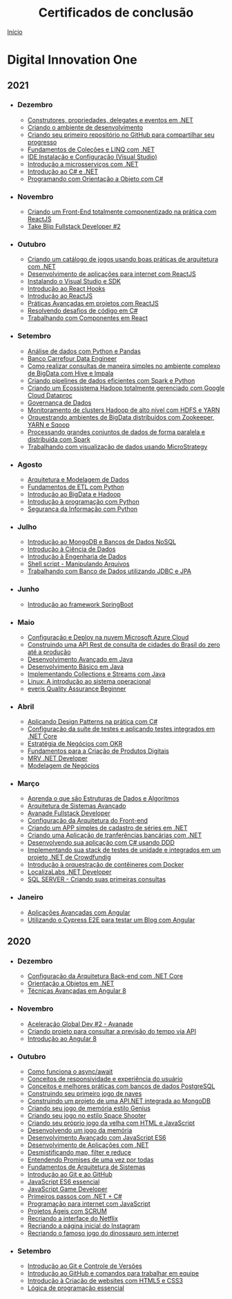 <h1 align = "center">Certificados de conclusão</h1>

[Início](../../ConquistasTecnicas/README.md)

# Digital Innovation One

## 2021

- ### Dezembro
  - [Construtores, propriedades, delegates e eventos em .NET](DigitalInnovationOne/96148008.pdf)
  - [Criando o ambiente de desenvolvimento](DigitalInnovationOne/86E01A86.pdf)
  - [Criando seu primeiro repositório no GitHub para compartilhar seu progresso](DigitalInnovationOne/F0C1A12D.pdf)
  - [Fundamentos de Coleções e LINQ com .NET](DigitalInnovationOne/341B6410.pdf)
  - [IDE Instalação e Configuração (Visual Studio)](DigitalInnovationOne/2BBCB884.pdf)
  - [Introdução a microsserviços com .NET](DigitalInnovationOne/ED91769F.pdf)
  - [Introdução ao C# e .NET](DigitalInnovationOne/BC2C50AA.pdf)
  - [Programando com Orientação a Objeto com C#](DigitalInnovationOne/755BFF4F.pdf)

- ### Novembro
  
   - [Criando um Front-End totalmente componentizado na prática com ReactJS](DigitalInnovationOne/EFF42103.pdf)
   - [Take Blip Fullstack Developer #2](DigitalInnovationOne/D0BF425B.pdf)

- ### Outubro

   - [Criando um catálogo de jogos usando boas práticas de arquitetura com .NET](DigitalInnovationOne/9F2AE8F0.pdf)
   - [Desenvolvimento de aplicações para internet com ReactJS](DigitalInnovationOne/06DB9410.pdf)
   - [Instalando o Visual Studio e SDK](DigitalInnovationOne/3ACEBEDE.pdf)
   - [Introdução ao React Hooks](DigitalInnovationOne/9F5E0C26.pdf)
   - [Introdução ao ReactJS](DigitalInnovationOne/526B8CD3.pdf)
   - [Práticas Avançadas em projetos com ReactJS](DigitalInnovationOne/1249046F.pdf)
   - [Resolvendo desafios de código em C#](DigitalInnovationOne/0183852E.pdf)
   - [Trabalhando com Componentes em React](DigitalInnovationOne/50F7EC4A.pdf)

- ### Setembro

   - [Análise de dados com Python e Pandas](DigitalInnovationOne/B891B950.pdf)
   - [Banco Carrefour Data Engineer](DigitalInnovationOne/B07BC65A.pdf)
   - [Como realizar consultas de maneira simples no ambiente complexo de BigData com Hive e Impala](DigitalInnovationOne/44F8CAEB.pdf)
   - [Criando pipelines de dados eficientes com Spark e Python](DigitalInnovationOne/6BA6E439.pdf)
   - [Criando um Ecossistema Hadoop totalmente gerenciado com Google Cloud Dataproc](DigitalInnovationOne/097C71F1.pdf)
   - [Governança de Dados](DigitalInnovationOne/E09AFE86.pdf)
   - [Monitoramento de clusters Hadoop de alto nível com HDFS e YARN](DigitalInnovationOne/051BAEC9.pdf)
   - [Orquestrando ambientes de BigData distribuídos com Zookeeper, YARN e Sqoop](DigitalInnovationOne/460C53DB.pdf)
   - [Processando grandes conjuntos de dados de forma paralela e distribuída com Spark](DigitalInnovationOne/232F60CE.pdf)
   - [Trabalhando com visualização de dados usando MicroStrategy](DigitalInnovationOne/F146483C.pdf)

- ### Agosto

   - [Arquitetura e Modelagem de Dados](DigitalInnovationOne/3328A195.pdf)
   - [Fundamentos de ETL com Python](DigitalInnovationOne/85CEEC01.pdf)
   - [Introdução ao BigData e Hadoop](DigitalInnovationOne/1A08D11A.pdf)
   - [Introdução à programação com Python](DigitalInnovationOne/DC354767.pdf)
   - [Segurança da Informação com Python](DigitalInnovationOne/06EE2A2B.pdf)

- ### Julho

   - [Introdução ao MongoDB e Bancos de Dados NoSQL](DigitalInnovationOne/DBD6F39C.pdf)
   - [Introdução à Ciência de Dados](DigitalInnovationOne/33D59D69.pdf)
   - [Introdução à Engenharia de Dados](DigitalInnovationOne/F54E038A.pdf)
   - [Shell script - Manipulando Arquivos](DigitalInnovationOne/8905EBD9.pdf)
   - [Trabalhando com Banco de Dados utilizando JDBC e JPA](DigitalInnovationOne/238A5E15.pdf)

- ### Junho

   - [Introdução ao framework SpringBoot](DigitalInnovationOne/653BCC39.pdf)

- ### Maio

   - [Configuração e Deploy na nuvem Microsoft Azure Cloud](DigitalInnovationOne/AA275017.pdf)
   - [Construindo uma API Rest de consulta de cidades do Brasil do zero até a produção](DigitalInnovationOne/5306A643.pdf)
   - [Desenvolvimento Avançado em Java](DigitalInnovationOne/0B415B77.pdf)
   - [Desenvolvimento Básico em Java](DigitalInnovationOne/8896A09D.pdf)
   - [Implementando Collections e Streams com Java](DigitalInnovationOne/18BDF275.pdf)
   - [Linux: A introdução ao sistema operacional](DigitalInnovationOne/A9F428B2.pdf)
   - [everis Quality Assurance Beginner](DigitalInnovationOne/EE065557.pdf)

- ### Abril

   - [Aplicando Design Patterns na prática com C#](DigitalInnovationOne/CD2DCEBF.pdf)
   - [Configuração da suíte de testes e aplicando testes integrados em .NET Core](DigitalInnovationOne/33F31F94.pdf)
   - [Estratégia de Negócios com OKR](DigitalInnovationOne/FF62C2D5.pdf)
   - [Fundamentos para a Criação de Produtos Digitais](DigitalInnovationOne/D47ED715.pdf)
   - [MRV .NET Developer](DigitalInnovationOne/4855616D.pdf)
   - [Modelagem de Negócios](DigitalInnovationOne/82406831.pdf)

- ### Março

   - [Aprenda o que são Estruturas de Dados e Algoritmos](DigitalInnovationOne/C3FDD198.pdf)
   - [Arquitetura de Sistemas Avançado](DigitalInnovationOne/FCD98BE5.pdf)
   - [Avanade Fullstack Developer](DigitalInnovationOne/3E8FE8A0.pdf)
   - [Configuração da Arquitetura do Front-end](DigitalInnovationOne/141B42CD.pdf)
   - [Criando um APP simples de cadastro de séries em .NET](DigitalInnovationOne/61CAC7A6.pdf)
   - [Criando uma Aplicação de tranferências bancárias com .NET](DigitalInnovationOne/4B6172FF.pdf)
   - [Desenvolvendo sua aplicação com C# usando DDD](DigitalInnovationOne/DF72462F.pdf)
   - [Implementando sua stack de testes de unidade e integrados em um projeto .NET de Crowdfundig](DigitalInnovationOne/D419A9A3.pdf)
   - [Introdução à orquestração de contêineres com Docker](DigitalInnovationOne/FA857EA0.pdf)
   - [LocalizaLabs .NET Developer](DigitalInnovationOne/51AAF50C.pdf)
   - [SQL SERVER - Criando suas primeiras consultas](DigitalInnovationOne/4FA22EAF.pdf)

- ### Janeiro

   - [Aplicações Avançadas com Angular](DigitalInnovationOne/F0287C8F.pdf)
   - [Utilizando o Cypress E2E para testar um Blog com Angular](DigitalInnovationOne/26A4443B.pdf)

## 2020

- ### Dezembro

   - [Configuração da Arquitetura Back-end com .NET Core](DigitalInnovationOne/DC9B916A.pdf)
   - [Orientação a Objetos em .NET](DigitalInnovationOne/5306E827.pdf)
   - [Técnicas Avançadas em Angular 8](DigitalInnovationOne/51E6BE9E.pdf)

- ### Novembro

   - [Aceleração Global Dev #2 - Avanade](DigitalInnovationOne/12AD3719.pdf)
   - [Criando projeto para consultar a previsão do tempo via API](DigitalInnovationOne/3C9E8FB7.pdf)
   - [Introdução ao Angular 8](DigitalInnovationOne/D0D504B5.pdf)

- ### Outubro

   - [Como funciona o async/await](DigitalInnovationOne/E19D23B5.pdf)
   - [Conceitos de responsividade e experiência do usuário](DigitalInnovationOne/12B55F21.pdf)
   - [Conceitos e melhores práticas com bancos de dados PostgreSQL](DigitalInnovationOne/A389651E.pdf)
   - [Construindo seu primeiro jogo de naves](DigitalInnovationOne/AE32F8C8.pdf)
   - [Construindo um projeto de uma API.NET integrada ao MongoDB](DigitalInnovationOne/9D391D17.pdf)
   - [Criando seu jogo de memória estilo Genius](DigitalInnovationOne/4C52AB2C.pdf)
   - [Criando seu jogo no estilo Space Shooter](DigitalInnovationOne/69F3BA85.pdf)
   - [Criando seu próprio jogo da velha com HTML e JavaScript](DigitalInnovationOne/07EBD5C4.pdf)
   - [Desenvolvendo um jogo da memória](DigitalInnovationOne/6CB10370.pdf)
   - [Desenvolvimento Avançado com JavaScript ES6](DigitalInnovationOne/496F705A.pdf)
   - [Desenvolvimento de Aplicações com .NET](DigitalInnovationOne/C900F3CF.pdf)
   - [Desmistificando map, filter e reduce](DigitalInnovationOne/1E23D734.pdf)
   - [Entendendo Promises de uma vez por todas](DigitalInnovationOne/04357092.pdf)
   - [Fundamentos de Arquitetura de Sistemas](DigitalInnovationOne/3BE31650.pdf)
   - [Introdução ao Git e ao GitHub](DigitalInnovationOne/D56AA5DE.pdf)
   - [JavaScript ES6 essencial](DigitalInnovationOne/C69DB2C3.pdf)
   - [JavaScript Game Developer](DigitalInnovationOne/53CFD5D0.pdf)
   - [Primeiros passos com .NET + C#](DigitalInnovationOne/9FC1DBD6.pdf)
   - [Programação para internet com JavaScript](DigitalInnovationOne/FC7ADF7D.pdf)
   - [Projetos Ágeis com SCRUM](DigitalInnovationOne/5902185F.pdf)
   - [Recriando a interface do Netflix](DigitalInnovationOne/D8652E8D.pdf)
   - [Recriando a página inicial do Instagram](DigitalInnovationOne/209805AB.pdf)
   - [Recriando o famoso jogo do dinossauro sem internet](DigitalInnovationOne/B8DE482D.pdf)

- ### Setembro

   - [Introdução ao Git e Controle de Versões](DigitalInnovationOne/0B4FC6CC.pdf)
   - [Introdução ao GitHub e comandos para trabalhar em equipe](DigitalInnovationOne/87882DC8.pdf)
   - [Introdução à Criação de websites com HTML5 e CSS3](DigitalInnovationOne/733489B9.pdf)
   - [Lógica de programação essencial](DigitalInnovationOne/0F0342DA.pdf)


